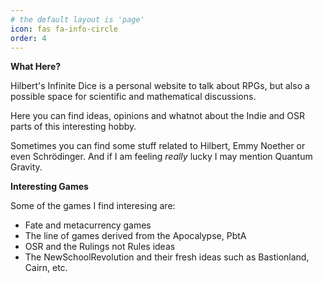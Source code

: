 ```yaml
---
# the default layout is 'page'
icon: fas fa-info-circle
order: 4
---
```

**What Here?**

Hilbert's Infinite Dice is a personal website to talk about RPGs, but also a possible space for scientific and mathematical discussions.

Here you can find ideas, opinions and whatnot about the Indie and OSR parts of this interesting hobby. 

Sometimes you can find some stuff related to Hilbert, Emmy Noether or even Schrödinger. And if I am feeling *really* lucky I may mention Quantum Gravity.

**Interesting Games**

Some of the games I find interesing are:
- Fate and metacurrency games
- The line of games derived from the Apocalypse, PbtA
- OSR and the Rulings not Rules ideas
- The NewSchoolRevolution and their fresh ideas such as Bastionland, Cairn, etc.


